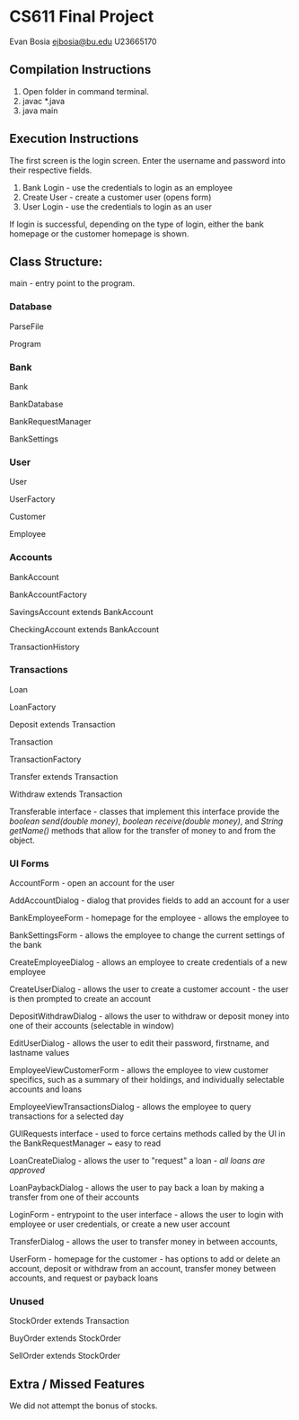 # CS611 Final Project

Evan Bosia
ejbosia@bu.edu
U23665170

## Compilation Instructions
1. Open folder in command terminal.
2. javac \*.java
3. java main


## Execution Instructions
The first screen is the login screen. Enter the username and password into their respective fields.

1. Bank Login - use the credentials to login as an employee
2. Create User - create a customer user (opens form)
3. User Login - use the credentials to login as an user

If login is successful, depending on the type of login, either the bank homepage or the customer homepage is shown.


## Class Structure:

main - entry point to the program.

### Database

ParseFile

Program

### Bank

Bank

BankDatabase

BankRequestManager

BankSettings

### User

User

UserFactory

Customer

Employee

### Accounts

BankAccount

BankAccountFactory

SavingsAccount extends BankAccount

CheckingAccount extends BankAccount

TransactionHistory

### Transactions

Loan

LoanFactory

Deposit extends Transaction

Transaction

TransactionFactory

Transfer extends Transaction

Withdraw extends Transaction

Transferable interface - classes that implement this interface provide the *boolean send(double money)*, *boolean receive(double money)*, and *String getName()* methods that allow for the transfer of money to and from the object.


### UI Forms
AccountForm - open an account for the user

AddAccountDialog - dialog that provides fields to add an account for a user

BankEmployeeForm - homepage for the employee - allows the employee to 

BankSettingsForm - allows the employee to change the current settings of the bank

CreateEmployeeDialog - allows an employee to create credentials of a new employee

CreateUserDialog - allows the user to create a customer account - the user is then prompted to create an account

DepositWithdrawDialog - allows the user to withdraw or deposit money into one of their accounts (selectable in window)

EditUserDialog - allows the user to edit their password, firstname, and lastname values

EmployeeViewCustomerForm - allows the employee to view customer specifics, such as a summary of their holdings, and individually selectable accounts and loans

EmployeeViewTransactionsDialog - allows the employee to query transactions for a selected day

GUIRequests interface - used to force certains methods called by the UI in the BankRequestManager ~ easy to read

LoanCreateDialog - allows the user to "request" a loan - *all loans are approved*

LoanPaybackDialog - allows the user to pay back a loan by making a transfer from one of their accounts

LoginForm - entrypoint to the user interface - allows the user to login with employee or user credentials, or create a new user account

TransferDialog - allows the user to transfer money in between accounts, 

UserForm - homepage for the customer - has options to add or delete an account, deposit or withdraw from an account, transfer money between accounts, and request or payback loans

### Unused

StockOrder extends Transaction

BuyOrder extends StockOrder

SellOrder extends StockOrder

## Extra / Missed Features
We did not attempt the bonus of stocks.